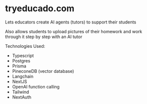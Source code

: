 # tryeducado.com

Lets educators create AI agents (tutors) to support their students

Also allows students to upload pictures of their homework and work through it step by step with an AI tutor

Technologies Used:
- Typescript
- Postgres
- Prisma
- PineconeDB (vector database)
- Langchain
- NextJS
- OpenAI function calling
- Tailwind
- NextAuth
